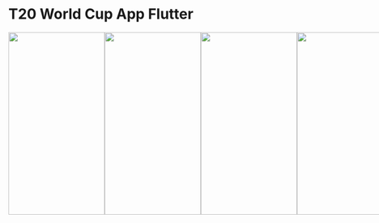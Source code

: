 # T20 World Cup App Flutter


<div style="display:flex;">
<img src="https://user-images.githubusercontent.com/84334197/219968421-580f4527-b16d-43b6-bac3-ea04dcdccb04.jpeg" height="360" width="190" />
<img src="https://user-images.githubusercontent.com/84334197/219968449-c9f1d4e4-04bb-48ec-9f89-c335ccb73f39.jpeg" height="360" width="190" />
<img src="https://user-images.githubusercontent.com/84334197/219968450-bd4eb397-9583-45d0-bd92-6d70d33a5742.jpeg" height="360" width="190" />
<img src="https://user-images.githubusercontent.com/84334197/219968454-c0a7cd2f-cf88-4252-839f-4a87150a4294.jpeg" height="360" width="190" />
<img src="https://user-images.githubusercontent.com/84334197/219968461-a5c70927-62c5-405d-ba6b-83f66b24c5d8.jpeg" height="360" width="190" />
<img src="https://user-images.githubusercontent.com/84334197/219968462-27ef92a7-38c6-400c-867c-f08e70e743a4.jpeg" height="360" width="190" />
<img src="https://user-images.githubusercontent.com/84334197/219968464-39ff2e05-f464-48ae-bad4-ddc2e08d1c06.jpeg" height="360" width="190" />
<img src="https://user-images.githubusercontent.com/84334197/219968468-0abb6fa3-9020-4321-a4b8-61aca6b3ddd3.jpeg" height="360" width="190" />
</div>
